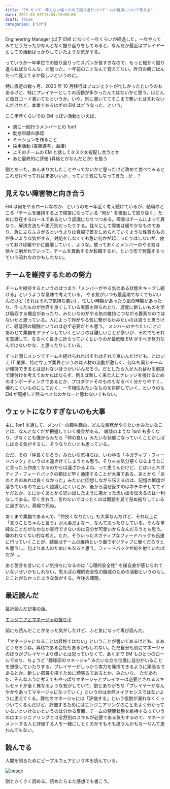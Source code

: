 ```yaml
---
title: "EM やって一年くらい経ったので振り返りつつチームの維持について考える"
date: 2021-03-03T13:53:25+09:00
draft: false
categories: ["EM"]
---
```


Engineering Manager (以下 EM) になって一年くらいが経過した。一年やってみてどうだったかなんとなく振り返りをしてみると、なんだか最近はプレイヤーとしての活動ばっかりしていたような気がする。

<!--more-->

っていうか一年単位での振り返りってスパンが長すぎなので、もっと細かく振り返らねばならんな、と思った。一年前のことなんて覚えてない。昨日の朝ごはんだって覚えてるか怪しいというのに。

特に直近の数ヶ月、2020 年 10 月移行はプロジェクトが忙しかったというのもあるけど、特にプレイヤーとしての活動が多かったんではないかと思う。ほとんど毎日コード書いてたというか。いや、別に書いててそこまで悪いとは言わないんだけれど、本業であるはずの EM はどうなった、という。

ここ半年くらいでの EM っぽい活動といえば、

- 週に一回行うメンバーとの 1on1
- 勤怠申請の承認
- ミッションを作ること
- 採用活動 (書類選考、面接)
- よそのチームの EM と話してタスクを按配し合うとか
- あと最終的に評価 (昇格とかなんだとか) を扱う

割とあった。あんまり大したことやってないかと思ったけど改めて並べてみるとこれだけやってればまあいいか、っていう気にもなってきた…か…？

## 見えない障害物と向き合う

EM は何をやるロールなのか、というのを一年近く考え続けているが、結局のところ「チームを維持する上で障害になっている "何か" を検出して取り除く」ために存在するロールであるという認識になりつつある。障害はチームによって異なり、解決方法も千差万別だったりする。往々にして障害は緩やかなものであり、急に立ちふさがるというよりは真綿で首をしめられていくような性質のものが多いような気がする。対処をしなくても急に何かが起こったりはしないが、放っておけば緩やかに崩壊していく、ような。放っておくとメンバーのやる気は徐々に削がれていって、チームを異動するか転職するか、という形で発露するっていう流れなのかもしれない。

## チームを維持するための努力

チームを維持するというのはつまり「メンバーがやる気のある状態をキープし続ける」というような意味で考えている。
やる気がいつも最高潮でなくてもいいんだけど (それはそれで気持ち悪い) 、忙しい時期があったり凪の時期があったり、作ったものが世界を良くしている実感を得られたり、適度に新しいものを学び吸収する機会があったり、みたいなのがやる気の維持につながる要素なのではないかと思っている。人によって何がやる気に繋がるかみたいのは違うと思うけど、最低限の報酬というのは必ず必要だとも思う。
メンバーのやりたいことにあわせて業務をアラインしていくというのは難しいことが多いが、それでもそれを意識して、なるべく良きに計らっていくというのが最低限 EM がすべき努力なんではないかな、と思ったりしている。

ずっと同じメンツでチームを続けられればそれはそれで良いんだけども、とはいえ IT 業界、特にウェブ業界というのは人材の流動が激しく、何年も同じチームが維持できるとは思わないほうがいいんだろう。だとしたら人が入れ替わる前提で建付けを考えておかねばならず、例えば新しく来た人にナレッジを授けるためのオンボーディングであるとか、プロダクトそのものもなるべく分かりやすく、壊れにくいものにしておく、一子相伝みたいなものを排除していく、というのも EM が配慮して然るべきなのかなーと思わないでもない。

## ウェットになりすぎないのも大事

主に 1on1 を通して、メンバーの趣味趣向、どんな業務がやりたいかみたいなことは、なんとなくだが把握していく機会がある。
雑談のような 1on1 も多くなり、少なくとも僕からみたら「仲の良い」みたいな状態になっていくことがしばしばある気がするし、そうなりたいとも思っている。

ただ、その「仲良くなろう」みたいな気持ちは、いわゆる「ネガティブ・フィードバック」というのを遠ざけてしまうとも思う。そりゃあ気分悪くなるようなこと言ったら仲良くなるのからは遠ざかるよね、って思うんだけど、とはいえネガティブ・フィードバックの類ほど早く通達することが大事である。あとから「あのときのあれは良くなかった」みたいに回想しながら伝えるのは、記憶の鮮度が落ちているので正しく認識しにくいとか、後から混ぜ返すのはネチネチしててイヤだとか、とにかくあとから思い出したように悪かった思い出を伝えるのは一利なしである。早く言おう。言わないでほっとくのは問題を見て見ぬ振りしているに過ぎない。真綿で死ぬ。

あくまで業務であるんで、「仲良くなりたい」も大事なんだけど、それ以上に「言うことちゃんと言う」が大事だよなー、なんて思ったりしている。そんな単純なことだがなかなか実行できないのは自分が可愛いからなんだろうとも思う。嫌われなくない的な考え。ただ、そういったネガティブなフィードバックも迅速に行っていくことが、結局はチームの維持という面でポジティブに働くだろうとも思うし、何より本人のためにもなると思う。フィードバックが的を射ていればだが…。

あと苦言を言いにくい気持ちになるのは "心理的安全性" を僕自身が感じられていないせいかもしれない。思えば心理的安全性の醸成のための活動というのもしたことがなかったような気がする。今後の課題。

## 最近読んだ

最近読んだ記事の話。

[エンジニアとマネージャの振り子](https://rfushimi.hatenablog.jp/entry/2019/04/23/204637)

前にも読んだことがあった気がしたけど、ふと気になって再び読んだ。

「マネージャになることは昇格ではない」ということが書いてあるけども、まあどうだろうね。昇格である会社もあるかもしれない。ただ自分も別にマネージャのほうがプレイヤーより偉いとは思っていなくて、あくまで EM もひとつのロールであり、ちょうど "野球部のマネージャ" みたいな立ち位置に自分がいることを想像していたりする。プレイヤーがしっかり実力を発揮できるように頑張るであるとか、新しい部員を探すために頑張るであるとか、みたいな。
ただあれだ、そんなふうに考えてもやっぱりマネージャとプレイヤーは必要とされるスキルセットが全く異なるような気がしていて、割とありがちな「プレイヤーがなんやかやあってマネージャになっていく」というのは全然メイクセンスではないように思えてくる。弊社のマネージャには「評価する」という役割が漏れなくくっついてくるんだけど、評価するためにはエンジニアリングのことをよく分かっていないといけないというのは分かる反面、チームの健康状態を維持するっていうのはエンジニアリングとは全然別のスキルが必要である気もするので、マネージメントする人と評価する人を一緒にしとくのがそもそも違うんかもなーなんて思わんでもない。

## 読んでる

人間を知るためにピープルウェアという本を読んでいる。

[![image](https://user-images.githubusercontent.com/6533008/109826692-6197e480-7c7e-11eb-9792-c5c4b5ae4ddd.png?s=100)](https://www.amazon.co.jp/dp/B00I96CJWO/ref=dp-kindle-redirect?_encoding=UTF8&btkr=1)

割とさくさく読める。読めたらまた感想でも書こう。
